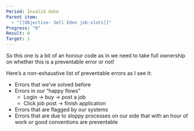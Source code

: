 ```yaml
---
Period: Invalid date
Parent item:
  - "[[Objective- Sell Eden job-slots]]"
Progress: "0"
Result: 0
Target: 1
---
```

So this one is a bit of an honour code as in we need to take full ownership on whether this is a preventable error or not!

Here’s a non-exhaustive list of preventable errors as I see it:

- Errors that we’ve solved before
- Errors in our “happy flows”
    - Login → buy → post a job
    - Click job post → finish application
- Errors that are flagged by our systems
- Errors that are due to sloppy processes on our side that with an hour of work or good conventions are preventable